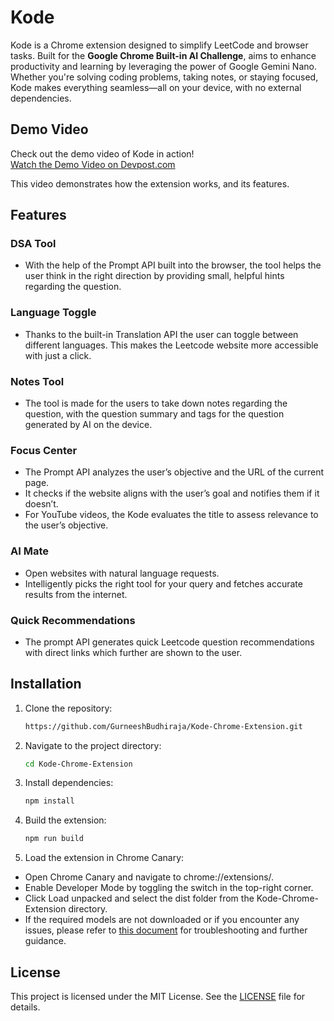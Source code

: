 # Kode
Kode is a Chrome extension designed to simplify LeetCode and browser tasks. Built for the **Google Chrome Built-in AI Challenge**, aims to enhance productivity and learning by leveraging the power of Google Gemini Nano. Whether you're solving coding problems, taking notes, or staying focused, Kode makes everything seamless—all on your device, with no external dependencies.  

## Demo Video

Check out the demo video of Kode in action!  
[Watch the Demo Video on Devpost.com](https://devpost.com/software/kode-zie2w9)

This video demonstrates how the extension works, and its features.

## Features

### **DSA Tool**
- With the help of the Prompt API built into the browser, the tool helps the user think in the right direction by providing small, helpful hints regarding the question.

### **Language Toggle**
- Thanks to the built-in Translation API the user can toggle between different languages. This makes the Leetcode website more accessible with just a click. 

### **Notes Tool**
- The tool is made for the users to take down notes regarding the question, with the question summary and tags for the question generated by AI on the device.

### **Focus Center**
- The Prompt API analyzes the user’s objective and the URL of the current page.
- It checks if the website aligns with the user’s goal and notifies them if it doesn’t.
- For YouTube videos, the Kode evaluates the title to assess relevance to the user’s objective.

### **AI Mate**
- Open websites with natural language requests.
- Intelligently picks the right tool for your query and fetches accurate results from the internet.

### **Quick Recommendations**
- The prompt API generates quick Leetcode question recommendations with direct links which further are shown to the user. 


## Installation

1. Clone the repository:
   ```bash
   https://github.com/GurneeshBudhiraja/Kode-Chrome-Extension.git
   ```
2. Navigate to the project directory:
   ```bash
   cd Kode-Chrome-Extension
   ```
3. Install dependencies:
   ```bash
   npm install
   ```
4. Build the extension:
   ```bash
   npm run build
   ```
5. Load the extension in Chrome Canary:
- Open Chrome Canary and navigate to chrome://extensions/.
- Enable Developer Mode by toggling the switch in the top-right corner.
- Click Load unpacked and select the dist folder from the Kode-Chrome-Extension directory.
- If the required models are not downloaded or if you encounter any issues, please refer to [this document](https://docs.google.com/document/d/18otm-D9xhn_XyObbQrc1v7SI-7lBX3ynZkjEpiS1V04/edit?pli=1&tab=t.0) for troubleshooting and further guidance.



## License

This project is licensed under the MIT License. See the [LICENSE](LICENSE) file for details.
